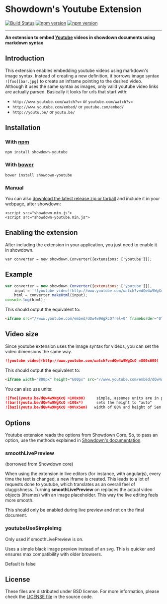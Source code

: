 Showdown's Youtube Extension
==========================

[![Build Status](https://travis-ci.org/showdownjs/youtube-extension.svg)](https://travis-ci.org/showdownjs/youtube-extension) [![npm version](https://badge.fury.io/js/showdown-youtube.svg)](http://badge.fury.io/js/showdown-youtube) [![npm version](https://badge.fury.io/bo/showdown-youtube.svg)](http://badge.fury.io/bo/showdown-youtube)

------

**An extension to embed [Youtube](http://youtube.com/) videos in showdown documents using markdown syntax**

## Introduction

This extension enables embedding youtube videos using markdown's image syntax. Instead of creating a new definition,
it borrows image syntax `![foo][bar.jpg]` to create an inframe pointing to the desired video.
Although it uses the same syntax as images, only valid youtube video links are actually parsed.
Basically it looks for urls that start with:
 - `http://www.youtube.com/watch?v=` or `youtube.com/watch?v=`
 - `http://www.youtube.com/embed/` or `youtube.com/embed/`
 - `http://youtu.be/` or `youtu.be/`

## Installation

### With [npm](http://npmjs.org)

    npm install showdown-youtube

### With [bower](http://bower.io/)

    bower install showdown-youtube

### Manual

You can also [download the latest release zip or tarball](https://github.com/showdownjs/youtube-extension/releases) and include it in your webpage, after showdown:

    <script src="showdown.min.js">
    <script src="showdown-youtube.min.js">

## Enabling the extension

After including the extension in your application, you just need to enable it in showdown.

    var converter = new showdown.Converter({extensions: ['youtube']});

## Example

```javascript
var converter = new showdown.Converter({extensions: ['youtube']}),
    input = '![youtube video](http://www.youtube.com/watch?v=dQw4w9WgXcQ)';
    html = converter.makeHtml(input);
console.log(html);
```

This should output the equivalent to:

```html
<iframe src="//www.youtube.com/embed/dQw4w9WgXcQ?rel=0" frameborder="0" allowfullscreen></iframe>
```

## Video size

Since youtube extension uses the image syntax for videos, you can set the video dimensions the same way.

```md
![youtube video](http://www.youtube.com/watch?v=dQw4w9WgXcQ =800x600)
```

This should output the equivalent to:

```html
<iframe width="800px" height="600px" src="//www.youtube.com/embed/dQw4w9WgXcQ?rel=0" frameborder="0" allowfullscreen></iframe>
```

You can also use units:
 
```md
![foo](youtu.be/dQw4w9WgXcQ =100x80)     simple, assumes units are in px
![bar](youtu.be/dQw4w9WgXcQ =100x*)      sets the height to "auto"
![baz](youtu.be/dQw4w9WgXcQ =80%x5em)   width of 80% and height of 5em
```



## Options

Youtube extension reads the options from Showdown Core. So, to pass an option, use the methods explained in
[Showdown's documentation](https://github.com/showdownjs/showdown#setting-options).


### smoothLivePreview

(borrowed from Showdown core)

When using the extension in live editors (for instance, with angularjs), every time the text is changed, a new iframe is created.
This leads to a lot of requests done to youtube, which translates as an overall feel of sluggishness.
Turning **smoothLivePreview** on replaces the actual video objects (iframes) with an image placeholder. This way the live editing
feels more smooth.
 
This should only be enabled during live preview and not on the final document.


### youtubeUseSimpleImg
Only used if smoothLivePreview is on.

Uses a simple black image preview instead of an svg. This is quicker and ensures max compatibility with older browsers.

Default is false


## License
These files are distributed under BSD license. For more information, 
please check the [LICENSE file](https://github.com/showdownjs/youtube-extension/blob/master/LICENSE) in the source code.
